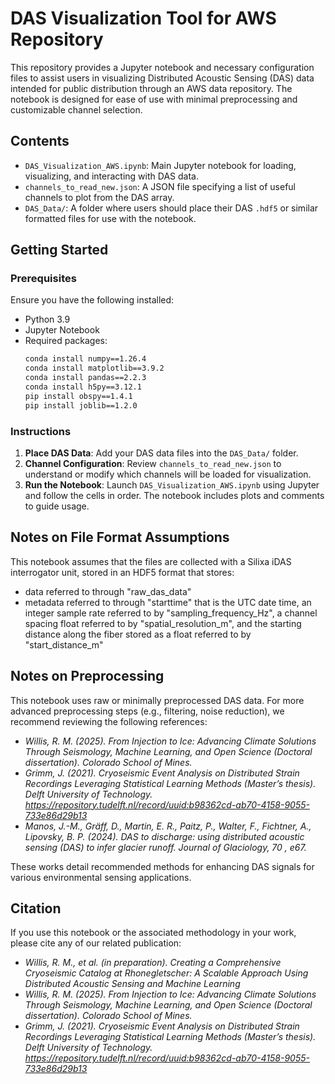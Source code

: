 # DAS Visualization Tool for AWS Repository

This repository provides a Jupyter notebook and necessary configuration files to assist users in visualizing Distributed Acoustic Sensing (DAS) data intended for public distribution through an AWS data repository. The notebook is designed for ease of use with minimal preprocessing and customizable channel selection.

## Contents

- `DAS_Visualization_AWS.ipynb`: Main Jupyter notebook for loading, visualizing, and interacting with DAS data.
- `channels_to_read_new.json`: A JSON file specifying a list of useful channels to plot from the DAS array.
- `DAS_Data/`: A folder where users should place their DAS `.hdf5` or similar formatted files for use with the notebook.

## Getting Started

### Prerequisites

Ensure you have the following installed:
- Python 3.9
- Jupyter Notebook
- Required packages:
  ```bash
  conda install numpy==1.26.4
  conda install matplotlib==3.9.2
  conda install pandas==2.2.3
  conda install h5py==3.12.1
  pip install obspy==1.4.1
  pip install joblib==1.2.0
  ```

### Instructions

1. **Place DAS Data**: Add your DAS data files into the `DAS_Data/` folder.
2. **Channel Configuration**: Review `channels_to_read_new.json` to understand or modify which channels will be loaded for visualization.
3. **Run the Notebook**: Launch `DAS_Visualization_AWS.ipynb` using Jupyter and follow the cells in order. The notebook includes plots and comments to guide usage.

## Notes on File Format Assumptions  
This notebook assumes that the files are collected with a Silixa iDAS interrogator unit, stored in an HDF5 format that stores:
- data referred to through "raw_das_data"
- metadata referred to through "starttime" that is the UTC date time, an integer sample rate referred to by "sampling_frequency_Hz", a channel spacing float referred to by "spatial_resolution_m", and the starting distance along the fiber stored as a float referred to by "start_distance_m"

## Notes on Preprocessing

This notebook uses raw or minimally preprocessed DAS data. For more advanced preprocessing steps (e.g., filtering, noise reduction), we recommend reviewing the following references:

- *Willis, R. M. (2025). From Injection to Ice: Advancing Climate Solutions Through Seismology, Machine Learning, and Open Science (Doctoral dissertation). Colorado School of Mines.*
- *Grimm, J. (2021). Cryoseismic Event Analysis on Distributed Strain Recordings Leveraging Statistical Learning Methods (Master’s thesis). Delft University of Technology. https://repository.tudelft.nl/record/uuid:b98362cd-ab70-4158-9055-733e86d29b13*
- *Manos, J.-M., Gräff, D., Martin, E. R., Paitz, P., Walter, F., Fichtner, A., Lipovsky, B. P. (2024). DAS to discharge: using distributed acoustic sensing (DAS) to infer glacier runoff. Journal of Glaciology, 70 , e67.*

These works detail recommended methods for enhancing DAS signals for various environmental sensing applications.

## Citation

If you use this notebook or the associated methodology in your work, please cite any of our related publication:  

- *Willis, R. M., et al. (in preparation). Creating a Comprehensive Cryoseismic Catalog at Rhonegletscher: A Scalable Approach Using Distributed Acoustic Sensing and Machine Learning*
- *Willis, R. M. (2025). From Injection to Ice: Advancing Climate Solutions Through Seismology, Machine Learning, and Open Science (Doctoral dissertation). Colorado School of Mines.*
- *Grimm, J. (2021). Cryoseismic Event Analysis on Distributed Strain Recordings Leveraging Statistical Learning Methods (Master’s thesis). Delft University of Technology. https://repository.tudelft.nl/record/uuid:b98362cd-ab70-4158-9055-733e86d29b13*
